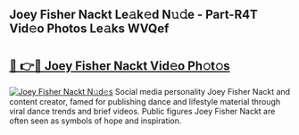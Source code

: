 ## Joey Fisher Nackt Le𝚊k𝚎d N𝚞𝚍e - Part-R4T Vid𝚎o Photos Le𝚊ks WVQef

# <h2><a href="http://fbaru8.evod.top/?m=Joey+Fisher+Nackt">🔗 👉🔴 Joey Fisher Nackt Vid𝚎o Ph𝚘t𝚘s</a></h2>

[![Joey Fisher Nackt N𝚞d𝚎s](https://i.imgur.com/8V9OHl7.gif)](http://fbaru8.evod.top/?m=Joey+Fisher+Nackt)
Social media personality Joey Fisher Nackt and content creator, famed for publishing dance and lifestyle material through viral dance trends and brief videos. Public figures Joey Fisher Nackt are often seen as symbols of hope and inspiration. 
